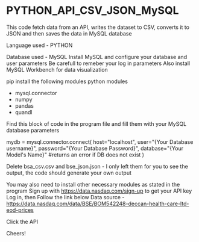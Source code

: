 # PYTHON_API_CSV_JSON_MySQL
This code fetch data from an API, writes the dataset to CSV, converts it to JSON and then saves the data in MySQL database

Language used - PYTHON

Database used - MySQL
Install MySQL and configure your database and user parameters
Be carefull to remeber your log in parameters
Also install MySQL Workbench for data visualization

pip install the following modules python modules
- mysql.connector
- numpy
- pandas
- quandl

Find this block of code in the program file and fill them with your MySQL database parameters

mydb = mysql.connector.connect(
  host="localhost",
  user="{Your Database username}",
  password="{Your Database Password}",
  database="{Your Model's Name}" #returns an error if DB does not exist
)

Delete bsa_csv.csv and bse_json.json - I only left them for you to see the output, the code should generate your own output

You may also need to install other necessary modules as stated in the program
Sign up with https://data.nasdaq.com/sign-up to get your API key
Log in, then
Follow the link below
Data source - https://data.nasdaq.com/data/BSE/BOM542248-deccan-health-care-ltd-eod-prices

Click the API

Cheers!